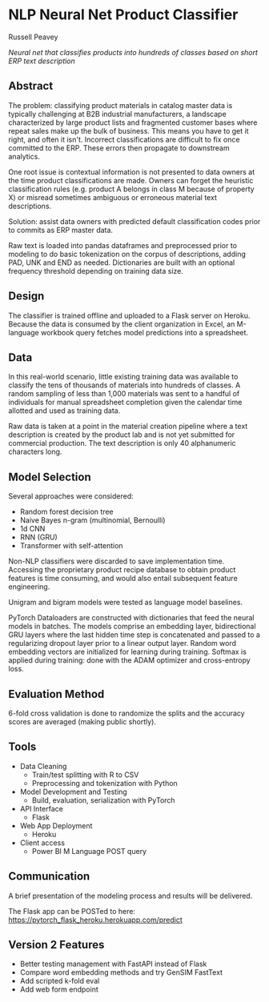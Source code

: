 # NLP Neural Net Product Classifier
Russell Peavey

_Neural net that classifies products into hundreds of classes based on short ERP text description_

## Abstract

The problem: classifying product materials in catalog master data is typically challenging at B2B industrial manufacturers, a landscape characterized by large product lists and fragmented customer bases where repeat sales make up the bulk of business. This means you have to get it right, and often it isn't. Incorrect classifications are difficult to fix once committed to the ERP. These errors then propagate to downstream analytics. 

One root issue is contextual information is not presented to data owners at the time product classifications are made. Owners can forget the heuristic classification rules (e.g. product A belongs in class M because of property X) or misread sometimes ambiguous or erroneous material text descriptions.

Solution: assist data owners with predicted default classification codes prior to commits as ERP master data. 

Raw text is loaded into pandas dataframes and preprocessed prior to modeling to do basic tokenization on the corpus of descriptions, adding PAD, UNK and END as needed. Dictionaries are built with an optional frequency threshold depending on training data size.

## Design

The classifier is trained offline and uploaded to a Flask server on Heroku. Because the data is consumed by the client organization in Excel, an M-language workbook query fetches model predictions into a spreadsheet.

## Data

In this real-world scenario, little existing training data was available to classify the tens of thousands of materials into hundreds of classes. A random sampling of less than 1,000 materials was sent to a handful of individuals for manual spreadsheet completion given the calendar time allotted and used as training data.

Raw data is taken at a point in the material creation pipeline where a text description is created by the product lab and is not yet submitted for commercial production. The text description is only 40 alphanumeric characters long. 

## Model Selection

Several approaches were considered:

- Random forest decision tree
- Naive Bayes n-gram (multinomial, Bernoulli)
- 1d CNN
- RNN (GRU)
- Transformer with self-attention

Non-NLP classifiers were discarded to save implementation time. Accessing the proprietary product recipe database to obtain product features is time consuming, and would also entail subsequent feature engineering.

Unigram and bigram models were tested as language model baselines.

PyTorch Dataloaders are constructed with dictionaries that feed the neural models in batches. The models comprise an embedding layer, bidirectional GRU layers where the last hidden time step is concatenated and passed to a regularizing dropout layer prior to a linear output layer. Random word embedding vectors are initialized for learning during training. Softmax is applied during training: done with the ADAM optimizer and cross-entropy loss.

## Evaluation Method

6-fold cross validation is done to randomize the splits and the accuracy scores are averaged (making public shortly).

## Tools

- Data Cleaning
  - Train/test splitting with R to CSV
  - Preprocessing and tokenization with Python
- Model Development and Testing
  - Build, evaluation, serialization with PyTorch
- API Interface
  - Flask
- Web App Deployment
  - Heroku
- Client access
  - Power BI M Language POST query

## Communication

A brief presentation of the modeling process and results will be delivered.

The Flask app can be POSTed to here: https://pytorch_flask_heroku.herokuapp.com/predict

## Version 2 Features

- Better testing management with FastAPI instead of Flask
- Compare word embedding methods and try GenSIM FastText
- Add scripted k-fold eval
- Add web form endpoint
